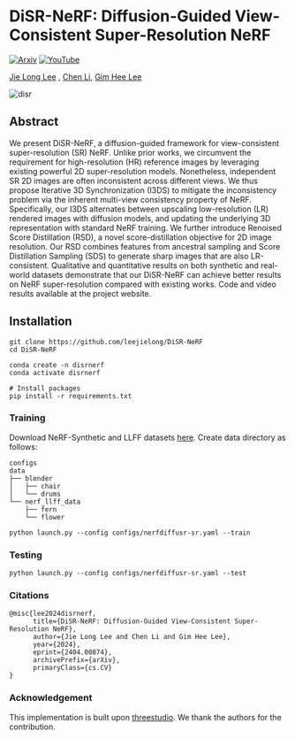 # **DiSR-NeRF: Diffusion-Guided View-Consistent Super-Resolution NeRF**

[![Arxiv](https://img.shields.io/badge/arXiv-2404.00874-b31b1b.svg)](https://arxiv.org/abs/2404.00874)
[![YouTube](https://img.shields.io/badge/YouTube-%23FF0000.svg?style=for-the-badge&logo=YouTube&logoColor=white)](https://www.youtube.com/watch?v=-zoEWBHGQoE&t=1s)

[Jie Long Lee](https://scholar.google.com/citations?user=vIgl6XQAAAAJ&hl=en) , [Chen Li](https://scholar.google.com.sg/citations?user=6_rJ2pcAAAAJ&hl=en), [Gim Hee Lee](https://scholar.google.ca/citations?user=7hNKrPsAAAAJ&hl=en)

![disr](assets/teaser.png)

## Abstract
We present DiSR-NeRF, a diffusion-guided framework for view-consistent super-resolution (SR) NeRF. Unlike prior works, we circumvent the requirement for high-resolution (HR) reference images by leveraging existing powerful 2D super-resolution models. Nonetheless, independent SR 2D images are often inconsistent across different views. We thus propose Iterative 3D Synchronization (I3DS) to mitigate the inconsistency problem via the inherent multi-view consistency property of NeRF. Specifically, our I3DS alternates between upscaling low-resolution (LR) rendered images with diffusion models, and updating the underlying 3D representation with standard NeRF training. We further introduce Renoised Score Distillation (RSD), a novel score-distillation objective for 2D image resolution. Our RSD combines features from ancestral sampling and Score Distillation Sampling (SDS) to generate sharp images that are also LR-consistent. Qualitative and quantitative results on both synthetic and real-world datasets demonstrate that our DiSR-NeRF can achieve better results on NeRF super-resolution compared with existing works. Code and video results available at the project website.

## Installation
```
git clone https://github.com/leejielong/DiSR-NeRF
cd DiSR-NeRF

conda create -n disrnerf
conda activate disrnerf

# Install packages
pip install -r requirements.txt
```

### Training
Download NeRF-Synthetic and LLFF datasets [here](https://drive.google.com/drive/folders/128yBriW1IG_3NJ5Rp7APSTZsJqdJdfc1).
Create data directory as follows:
```
configs
data
├── blender
│   ├── chair
│   └── drums
└── nerf_llff_data
    ├── fern
    └── flower
```
```
python launch.py --config configs/nerfdiffusr-sr.yaml --train
```

### Testing
```
python launch.py --config configs/nerfdiffusr-sr.yaml --test
```

### Citations
```
@misc{lee2024disrnerf,
      title={DiSR-NeRF: Diffusion-Guided View-Consistent Super-Resolution NeRF}, 
      author={Jie Long Lee and Chen Li and Gim Hee Lee},
      year={2024},
      eprint={2404.00874},
      archivePrefix={arXiv},
      primaryClass={cs.CV}
}
```

### Acknowledgement
This implementation is built upon [threestudio](https://github.com/threestudio-project/threestudio). We thank the authors for the contribution.
